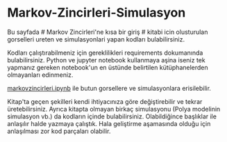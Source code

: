 # Markov-Zincirleri-Simulasyon
Bu sayfada # Markov Zincirleri'ne kısa bir giriş #  kitabi icin olusturulan gorselleri ureten ve simulasyonlari yapan kodları bulabilirsiniz. 

Kodları çalıştırabilmeniz için gereklilikleri requirements dokumanında bulabilirsiniz. Python ve jupyter notebook kullanmaya aşina iseniz tek yapmanız gereken notebook'un en üstünde belirtilen kütüphanelerden olmayanları edinmeniz.


[markovzincirleri.ipynb](markovzincirleri.ipynb) ile butun gorsellere ve simulasyonlara erisilebilir.

Kitap'ta geçen şekilleri kendi ihtiyacınıza göre değiştirebilir ve tekrar üretebilirsiniz. Ayrıca kitapta olmayan birkaç simulasyonu (Polya modelinin simulasyon vb.) da kodların içinde bulabilirsiniz. Olabildiğince başlıklar ile anlaşılır halde yazmaya çalıştık. Hala geliştirme aşamasında olduğu için anlaşılması zor kod parçaları olabilir.


